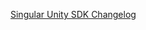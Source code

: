[Singular Unity SDK Changelog](https://support.singular.net/hc/en-us/articles/360040639152-Unity-SDK-Change-Log)